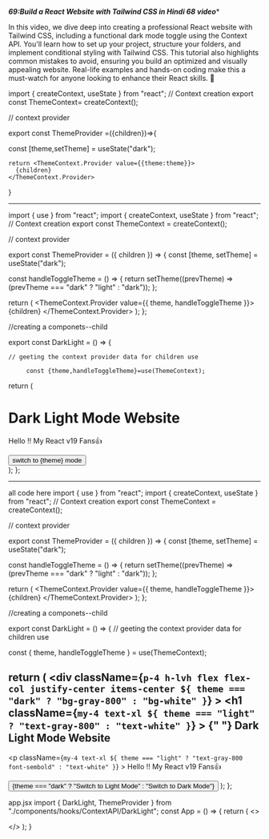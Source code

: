 ***69:Build a React Website with Tailwind CSS in Hindi 68 video****

In this video, we dive deep into creating a professional React website with Tailwind CSS, including a functional dark mode toggle using the Context API. You'll learn how to set up your project, structure your folders, and implement conditional styling with Tailwind CSS. This tutorial also highlights common mistakes to avoid, ensuring you build an optimized and visually appealing website. Real-life examples and hands-on coding make this a must-watch for anyone looking to enhance their React skills. 💸


import { createContext, useState } from "react";
// Context creation
 export const ThemeContext= createContext(); 

// context provider

 export const ThemeProvider =({children})=>{
  
   const [theme,setTheme] = useState("dark");



    return <ThemeContext.Provider value={{theme:theme}}>
      {children}
    </ThemeContext.Provider>
}







--------------
import { use } from "react";
import { createContext, useState } from "react";
// Context creation
export const ThemeContext = createContext();

// context provider

export const ThemeProvider = ({ children }) => {
  const [theme, setTheme] = useState("dark");

  const handleToggleTheme = () => {
    return setTheme((prevTheme) => (prevTheme === "dark" ? "light" : "dark"));
  };

  return (
    <ThemeContext.Provider value={{ theme, handleToggleTheme }}>
      {children}
    </ThemeContext.Provider>
  );
};

//creating a componets--child

export const DarkLight = () => {

    // geeting the context provider data for children use

         const {theme,handleToggleTheme}=use(ThemeContext);

  return (
    <div>
      <h1> Dark Light Mode Website</h1>
      <p> Hello !! My React v19 Fans👍</p>
      <button onClick={handleToggleTheme}>switch to {theme} mode</button>
    </div>
  );
};



---------------
all code here 
import { use } from "react";
import { createContext, useState } from "react";
// Context creation
export const ThemeContext = createContext();

// context provider

export const ThemeProvider = ({ children }) => {
  const [theme, setTheme] = useState("dark");

  const handleToggleTheme = () => {
    return setTheme((prevTheme) => (prevTheme === "dark" ? "light" : "dark"));
  };

  return (
    <ThemeContext.Provider value={{ theme, handleToggleTheme }}>
      {children}
    </ThemeContext.Provider>
  );
};

//creating a componets--child

export const DarkLight = () => {
  // geeting the context provider data for children use

  const { theme, handleToggleTheme } = use(ThemeContext);

  return (
    <div
      className={`p-4 h-lvh flex flex-col justify-center items-center ${
        theme === "dark" ? "bg-gray-800" : "bg-white"
      }`}
    >
      <h1
        className={`my-4 text-xl ${
          theme === "light" ? "text-gray-800" : "text-white"
        }`}
      >
        {" "}
        Dark Light Mode Website
      </h1>
      <p
        className={`my-4 text-xl ${
          theme === "light" ? "text-gray-800 font-sembold" : "text-white"
        }`}
      >
        Hello !! My React v19 Fans👍
      </p>
      <button
        onClick={handleToggleTheme}
        className="bg-blue-500 hover:bg-blue-600 text-white rounded-md mt-4 p-4 text-xl"
      >
        {theme === "dark" ? "Switch to Light Mode" : "Switch to Dark Mode"}
      </button>
    </div>
  );
};
---

app.jsx
import { DarkLight, ThemeProvider } from "./components/hooks/ContextAPI/DarkLight";
const App = () => {
    return (
  <>
<ThemeProvider >
<DarkLight />
</ThemeProvider>
  
  
  </>
); 
}